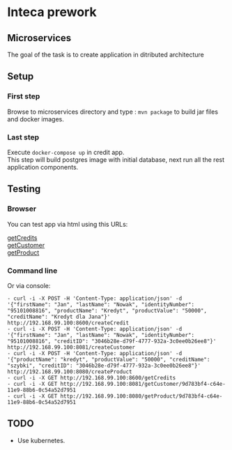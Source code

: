 # Inteca prework
## Microservices
The goal of the task is to create application in ditributed architecture
## Setup
### First step
Browse to microservices directory and type : ```mvn package```
to build jar files and docker images.
### Last step
Execute ```docker-compose up``` in credit app.  
This step will build postgres image with initial database, next run all the rest application components. 
## Testing
### Browser
You can test app via html using this URLs:

[getCredits](http://192.168.99.100:8600/getCredits)    
[getCustomer](http://192.168.99.100:8081/getCustomer/9d783bf4-c64e-11e9-88b6-0c54a52d7951)  
[getProduct](http://192.168.99.100:8080/getProduct/9d783bf4-c64e-11e9-88b6-0c54a52d7951)  
###  Command line
Or via console:
```  
- curl -i -X POST -H 'Content-Type: application/json' -d '{"firstName": "Jan", "lastName": "Nowak", "identityNumber": "95101008816", "productName": "Kredyt", "productValue": "50000", "creditName": "Kredyt dla Jana"}' http://192.168.99.100:8600/createCredit
- curl -i -X POST -H 'Content-Type: application/json' -d '{"firstName": "Jan", "lastName": "Nowak", "identityNumber": "95101008816", "creditID": "3046b28e-d79f-4777-932a-3c0ee0b26ee8"}' http://192.168.99.100:8081/createCustomer
- curl -i -X POST -H 'Content-Type: application/json' -d '{"productName": "kredyt", "productValue": "50000", "creditName": "szybki", "creditID": "3046b28e-d79f-4777-932a-3c0ee0b26ee8"}' http://192.168.99.100:8080/createProduct
- curl -i -X GET http://192.168.99.100:8600/getCredits
- curl -i -X GET http://192.168.99.100:8081/getCustomer/9d783bf4-c64e-11e9-88b6-0c54a52d7951
- curl -i -X GET http://192.168.99.100:8080/getProduct/9d783bf4-c64e-11e9-88b6-0c54a52d7951
```
## TODO
+ Use kubernetes.

